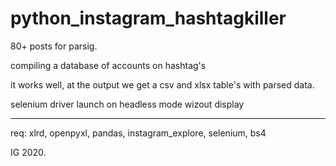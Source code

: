 # python_instagram_hashtagkiller

80+ posts for parsig.

compiling a database of accounts on hashtag's

it works well, at the output we get a csv and xlsx table's with parsed data.

selenium driver launch on headless mode wizout display

---

req: xlrd, openpyxl, pandas, instagram_explore, selenium, bs4

IG 2020.
